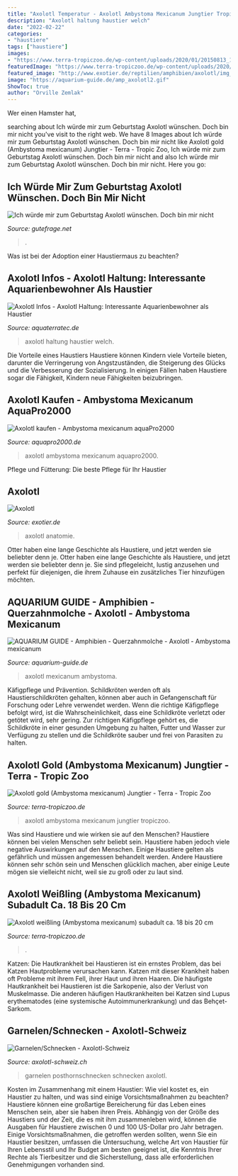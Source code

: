 ```yaml
---
title: "Axolotl Temperatur - Axolotl Ambystoma Mexicanum Jungtier Tropiczoo"
description: "Axolotl haltung haustier welch"
date: "2022-02-22"
categories:
- "haustiere"
tags: ["haustiere"]
images:
- "https://www.terra-tropiczoo.de/wp-content/uploads/2020/01/20150813_154953_resized.jpg"
featuredImage: "https://www.terra-tropiczoo.de/wp-content/uploads/2020/01/20150813_154953_resized.jpg"
featured_image: "http://www.exotier.de/reptilien/amphibien/axolotl/img_7498-m.jpg"
image: "https://aquarium-guide.de/amp_axolotl2.gif"
ShowToc: true
author: "Orville Zemlak"
---
```



Wer einen Hamster hat,

	

		
searching about Ich würde mir zum Geburtstag Axolotl wünschen. Doch bin mir nicht you've visit to the right web. We have 8 Images about Ich würde mir zum Geburtstag Axolotl wünschen. Doch bin mir nicht like Axolotl gold (Ambystoma mexicanum) Jungtier - Terra - Tropic Zoo, Ich würde mir zum Geburtstag Axolotl wünschen. Doch bin mir nicht and also Ich würde mir zum Geburtstag Axolotl wünschen. Doch bin mir nicht. Here you go:
		
    
## Ich Würde Mir Zum Geburtstag Axolotl Wünschen. Doch Bin Mir Nicht

<img loading=lazy src="https://images.gutefrage.net/media/fragen/bilder/ich-wuerde-mir-zum-geburtstag-axolotl-wuenschen-doch-bin-mir-nicht-sicher-ob-sie-pflegeleicht-sind/0_big.jpg?v=1430929116000" onerror="this.onerror=null;this.src='https://tse4.mm.bing.net/th?id=OIP.iXRx6wp0JHio_Qu6vbdMnAHaHa&amp;pid=15.1';" alt="Ich würde mir zum Geburtstag Axolotl wünschen. Doch bin mir nicht">

_Source: gutefrage.net_

>. 

	

Was ist bei der Adoption einer Haustiermaus zu beachten?

    
## Axolotl Infos - Axolotl Haltung: Interessante Aquarienbewohner Als Haustier

<img loading=lazy src="https://www.axolotl-online.de/assets/images/a_web_Welch_ein_Blick_1.jpg" onerror="this.onerror=null;this.src='https://tse2.mm.bing.net/th?id=OIP.Lvuvh_IkaBOS448rPvqgwAHaEe&amp;pid=15.1';" alt="Axolotl Infos - Axolotl Haltung: Interessante Aquarienbewohner als Haustier">

_Source: aquaterratec.de_

>axolotl haltung haustier welch. 

	

Die Vorteile eines Haustiers
Haustiere können Kindern viele Vorteile bieten, darunter die Verringerung von Angstzuständen, die Steigerung des Glücks und die Verbesserung der Sozialisierung. In einigen Fällen haben Haustiere sogar die Fähigkeit, Kindern neue Fähigkeiten beizubringen.

    
## Axolotl Kaufen - Ambystoma Mexicanum AquaPro2000

<img loading=lazy src="https://www.aquapro2000.de/media/catalog/product/cache/5/image/1024x/c657acbaa43513bfcb392d597dba2b11/a/x/axolotl2.jpg" onerror="this.onerror=null;this.src='https://tse2.mm.bing.net/th?id=OIP.AfQT9dbH8S7pjYAuqEUB_QHaEH&amp;pid=15.1';" alt="Axolotl kaufen - Ambystoma mexicanum aquaPro2000">

_Source: aquapro2000.de_

>axolotl ambystoma mexicanum aquapro2000. 

	

Pflege und Fütterung: Die beste Pflege für Ihr Haustier

    
## Axolotl

<img loading=lazy src="http://www.exotier.de/reptilien/amphibien/axolotl/img_7498-m.jpg" onerror="this.onerror=null;this.src='https://tse3.mm.bing.net/th?id=OIP.JyUvmnGg813mrvMnyM81HgHaE8&amp;pid=15.1';" alt="Axolotl">

_Source: exotier.de_

>axolotl anatomie. 

	

Otter haben eine lange Geschichte als Haustiere, und jetzt werden sie beliebter denn je.
Otter haben eine lange Geschichte als Haustiere, und jetzt werden sie beliebter denn je. Sie sind pflegeleicht, lustig anzusehen und perfekt für diejenigen, die ihrem Zuhause ein zusätzliches Tier hinzufügen möchten.

    
## AQUARIUM GUIDE - Amphibien - Querzahnmolche - Axolotl - Ambystoma Mexicanum

<img loading=lazy src="https://aquarium-guide.de/amp_axolotl2.gif" onerror="this.onerror=null;this.src='https://tse4.mm.bing.net/th?id=OIP.fsBgb2R0EVh4QIJ8sRmYUQAAAA&amp;pid=15.1';" alt="AQUARIUM GUIDE - Amphibien - Querzahnmolche - Axolotl - Ambystoma mexicanum">

_Source: aquarium-guide.de_

>axolotl mexicanum ambystoma. 

	

Käfigpflege und Prävention.
Schildkröten werden oft als Haustierschildkröten gehalten, können aber auch in Gefangenschaft für Forschung oder Lehre verwendet werden. Wenn die richtige Käfigpflege befolgt wird, ist die Wahrscheinlichkeit, dass eine Schildkröte verletzt oder getötet wird, sehr gering. Zur richtigen Käfigpflege gehört es, die Schildkröte in einer gesunden Umgebung zu halten, Futter und Wasser zur Verfügung zu stellen und die Schildkröte sauber und frei von Parasiten zu halten.

    
## Axolotl Gold (Ambystoma Mexicanum) Jungtier - Terra - Tropic Zoo

<img loading=lazy src="https://www.terra-tropiczoo.de/wp-content/uploads/2020/01/PC020104-1536x1152.jpg" onerror="this.onerror=null;this.src='https://tse3.mm.bing.net/th?id=OIP.Sbnmx1we8nQbyiXqQT_MKwHaFj&amp;pid=15.1';" alt="Axolotl gold (Ambystoma mexicanum) Jungtier - Terra - Tropic Zoo">

_Source: terra-tropiczoo.de_

>axolotl ambystoma mexicanum jungtier tropiczoo. 

	

Was sind Haustiere und wie wirken sie auf den Menschen?
Haustiere können bei vielen Menschen sehr beliebt sein. Haustiere haben jedoch viele negative Auswirkungen auf den Menschen. Einige Haustiere gelten als gefährlich und müssen angemessen behandelt werden. Andere Haustiere können sehr schön sein und Menschen glücklich machen, aber einige Leute mögen sie vielleicht nicht, weil sie zu groß oder zu laut sind.

    
## Axolotl Weißling (Ambystoma Mexicanum) Subadult Ca. 18 Bis 20 Cm

<img loading=lazy src="https://www.terra-tropiczoo.de/wp-content/uploads/2020/01/20150813_154953_resized.jpg" onerror="this.onerror=null;this.src='https://tse1.mm.bing.net/th?id=OIP.xO44PpZppNveNdkGB_YGLwHaFj&amp;pid=15.1';" alt="Axolotl weißling (Ambystoma mexicanum) subadult ca. 18 bis 20 cm">

_Source: terra-tropiczoo.de_

>. 

	

Katzen:
Die Hautkrankheit bei Haustieren ist ein ernstes Problem, das bei Katzen Hautprobleme verursachen kann. Katzen mit dieser Krankheit haben oft Probleme mit ihrem Fell, ihrer Haut und ihren Haaren. Die häufigste Hautkrankheit bei Haustieren ist die Sarkopenie, also der Verlust von Muskelmasse. Die anderen häufigen Hautkrankheiten bei Katzen sind Lupus erythematodes (eine systemische Autoimmunerkrankung) und das Behçet-Sarkom.

    
## Garnelen/Schnecken - Axolotl-Schweiz

<img loading=lazy src="https://image.jimcdn.com/app/cms/image/transf/none/path/s53d553ff04268e89/image/i3795fa8529372a11/version/1501349734/image.jpg" onerror="this.onerror=null;this.src='https://tse4.mm.bing.net/th?id=OIP.kVk-5hOntegwjnKSEcuokgHaF5&amp;pid=15.1';" alt="Garnelen/Schnecken - Axolotl-Schweiz">

_Source: axolotl-schweiz.ch_

>garnelen posthornschnecken schnecken axolotl. 

	

Kosten im Zusammenhang mit einem Haustier: Wie viel kostet es, ein Haustier zu halten, und was sind einige Vorsichtsmaßnahmen zu beachten?
Haustiere können eine großartige Bereicherung für das Leben eines Menschen sein, aber sie haben ihren Preis. Abhängig von der Größe des Haustiers und der Zeit, die es mit ihm zusammenleben wird, können die Ausgaben für Haustiere zwischen 0 und 100 US-Dollar pro Jahr betragen. Einige Vorsichtsmaßnahmen, die getroffen werden sollten, wenn Sie ein Haustier besitzen, umfassen die Untersuchung, welche Art von Haustier für Ihren Lebensstil und Ihr Budget am besten geeignet ist, die Kenntnis Ihrer Rechte als Tierbesitzer und die Sicherstellung, dass alle erforderlichen Genehmigungen vorhanden sind.

